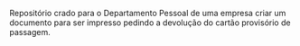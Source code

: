 Repositório crado para o Departamento Pessoal de uma empresa criar um documento para ser impresso pedindo a devolução do cartão provisório de passagem.
